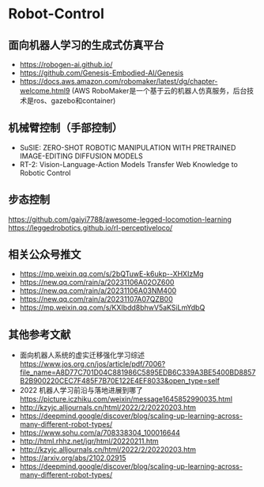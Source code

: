# Robot-Control
## 面向机器人学习的生成式仿真平台
- https://robogen-ai.github.io/
- https://github.com/Genesis-Embodied-AI/Genesis
- https://docs.aws.amazon.com/robomaker/latest/dg/chapter-welcome.html9 (AWS RoboMaker是一个基于云的机器人仿真服务，后台技术是ros、gazebo和container)

## 机械臂控制（手部控制）
- SuSIE: ZERO-SHOT ROBOTIC MANIPULATION WITH PRETRAINED IMAGE-EDITING DIFFUSION MODELS
- RT-2: Vision-Language-Action Models Transfer Web Knowledge to Robotic Control

## 步态控制
https://github.com/gaiyi7788/awesome-legged-locomotion-learning
https://leggedrobotics.github.io/rl-perceptiveloco/  

## 相关公众号推文
- https://mp.weixin.qq.com/s/2bQTuwE-k6ukp--XHXIzMg
- https://new.qq.com/rain/a/20231106A02OZ600
- https://new.qq.com/rain/a/20231106A03NM400
- https://new.qq.com/rain/a/20231107A07QZB00
- https://mp.weixin.qq.com/s/KXIbdd8bhwV5aKSiLmYdbQ

## 其他参考文献
- 面向机器人系统的虚实迁移强化学习综述  https://www.jos.org.cn/jos/article/pdf/7006?file_name=A8D77C701D04C881986C5895EDB6C339A3BE5400BD8857B2B900220CEC7F485F7B70E122E4EF8033&open_type=self
- 2022 机器人学习前沿与落地进展到哪了 https://picture.iczhiku.com/weixin/message1645852990035.html 
- http://kzyjc.alljournals.cn/html/2022/2/20220203.htm
- https://deepmind.google/discover/blog/scaling-up-learning-across-many-different-robot-types/
- https://www.sohu.com/a/708338304_100016644
- http://html.rhhz.net/jqr/html/20220211.htm
- http://kzyjc.alljournals.cn/html/2022/2/20220203.htm
- https://arxiv.org/abs/2102.02915
- https://deepmind.google/discover/blog/scaling-up-learning-across-many-different-robot-types/
